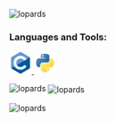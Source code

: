 





<p align="left"> <img src="https://komarev.com/ghpvc/?username=lopards&label=Profile%20views&color=0e75b6&style=flat" alt="lopards" /> </p>


<p align="left">
</p>

<h3 align="left">Languages and Tools:</h3>
<p align="left"> <a href="https://www.cprogramming.com/" target="_blank" rel="noreferrer"> <img src="https://raw.githubusercontent.com/devicons/devicon/master/icons/c/c-original.svg" alt="c" width="40" height="40"/> </a> <a href="https://www.python.org" target="_blank" rel="noreferrer"> <img src="https://raw.githubusercontent.com/devicons/devicon/master/icons/python/python-original.svg" alt="python" width="40" height="40"/> </a> </p>

<p><img align="left" src="https://github-readme-stats.vercel.app/api/top-langs?username=lopards&show_icons=true&locale=en&layout=compact" alt="lopards" /></p>

<p>&nbsp;<img align="center" src="https://github-readme-stats.vercel.app/api?username=lopards&show_icons=true&locale=en" alt="lopards" /></p>

<p><img align="center" src="https://github-readme-streak-stats.herokuapp.com/?user=lopards&" alt="lopards" /></p>
